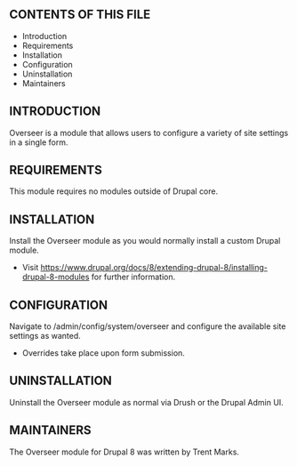 CONTENTS OF THIS FILE
---------------------

 * Introduction
 * Requirements
 * Installation
 * Configuration
 * Uninstallation
 * Maintainers


INTRODUCTION
------------

Overseer is a module that allows users to configure a variety of site settings in a single form.


REQUIREMENTS
------------

This module requires no modules outside of Drupal core.


INSTALLATION
------------

Install the Overseer module as you would normally install a custom Drupal module.

 * Visit https://www.drupal.org/docs/8/extending-drupal-8/installing-drupal-8-modules for further information.


CONFIGURATION
-------------

Navigate to /admin/config/system/overseer and configure the available site settings as wanted.

 * Overrides take place upon form submission.


UNINSTALLATION
------------

Uninstall the Overseer module as normal via Drush or the Drupal Admin UI.


MAINTAINERS
-----------

The Overseer module for Drupal 8 was written by Trent Marks.
